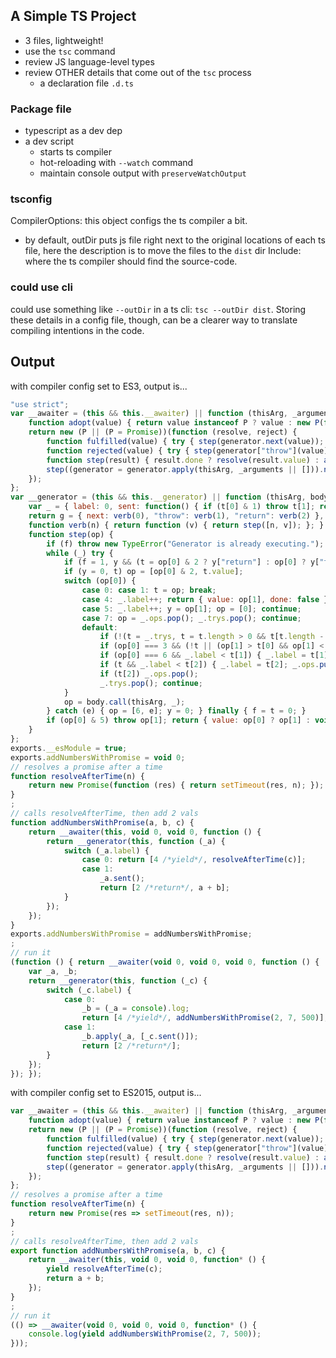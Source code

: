 ## A Simple TS Project
- 3 files, lightweight!
- use the `tsc` command
- review JS language-level types
- review OTHER details that come out of the `tsc` process
  - a declaration file `.d.ts`


### Package file
- typescript as a dev dep
- a dev script
  - starts ts compiler
  - hot-reloading with `--watch` command
  - maintain console output with `preserveWatchOutput`

### tsconfig
CompilerOptions: this object configs the ts compiler a bit.  
- by default, outDir puts js file right next to the original locations of each ts file, here the description is to move the files to the `dist` dir 
Include: where the ts compiler should find the source-code.

### could use cli
could use something like `--outDir` in a ts cli: `tsc --outDir dist`. Storing these details in a config file, though, can be a clearer way to translate compiling intentions in the code.

## Output
with compiler config set to ES3, output is...  
```js
"use strict";
var __awaiter = (this && this.__awaiter) || function (thisArg, _arguments, P, generator) {
    function adopt(value) { return value instanceof P ? value : new P(function (resolve) { resolve(value); }); }
    return new (P || (P = Promise))(function (resolve, reject) {
        function fulfilled(value) { try { step(generator.next(value)); } catch (e) { reject(e); } }
        function rejected(value) { try { step(generator["throw"](value)); } catch (e) { reject(e); } }
        function step(result) { result.done ? resolve(result.value) : adopt(result.value).then(fulfilled, rejected); }
        step((generator = generator.apply(thisArg, _arguments || [])).next());
    });
};
var __generator = (this && this.__generator) || function (thisArg, body) {
    var _ = { label: 0, sent: function() { if (t[0] & 1) throw t[1]; return t[1]; }, trys: [], ops: [] }, f, y, t, g;
    return g = { next: verb(0), "throw": verb(1), "return": verb(2) }, typeof Symbol === "function" && (g[Symbol.iterator] = function() { return this; }), g;
    function verb(n) { return function (v) { return step([n, v]); }; }
    function step(op) {
        if (f) throw new TypeError("Generator is already executing.");
        while (_) try {
            if (f = 1, y && (t = op[0] & 2 ? y["return"] : op[0] ? y["throw"] || ((t = y["return"]) && t.call(y), 0) : y.next) && !(t = t.call(y, op[1])).done) return t;
            if (y = 0, t) op = [op[0] & 2, t.value];
            switch (op[0]) {
                case 0: case 1: t = op; break;
                case 4: _.label++; return { value: op[1], done: false };
                case 5: _.label++; y = op[1]; op = [0]; continue;
                case 7: op = _.ops.pop(); _.trys.pop(); continue;
                default:
                    if (!(t = _.trys, t = t.length > 0 && t[t.length - 1]) && (op[0] === 6 || op[0] === 2)) { _ = 0; continue; }
                    if (op[0] === 3 && (!t || (op[1] > t[0] && op[1] < t[3]))) { _.label = op[1]; break; }
                    if (op[0] === 6 && _.label < t[1]) { _.label = t[1]; t = op; break; }
                    if (t && _.label < t[2]) { _.label = t[2]; _.ops.push(op); break; }
                    if (t[2]) _.ops.pop();
                    _.trys.pop(); continue;
            }
            op = body.call(thisArg, _);
        } catch (e) { op = [6, e]; y = 0; } finally { f = t = 0; }
        if (op[0] & 5) throw op[1]; return { value: op[0] ? op[1] : void 0, done: true };
    }
};
exports.__esModule = true;
exports.addNumbersWithPromise = void 0;
// resolves a promise after a time
function resolveAfterTime(n) {
    return new Promise(function (res) { return setTimeout(res, n); });
}
;
// calls resolveAfterTime, then add 2 vals
function addNumbersWithPromise(a, b, c) {
    return __awaiter(this, void 0, void 0, function () {
        return __generator(this, function (_a) {
            switch (_a.label) {
                case 0: return [4 /*yield*/, resolveAfterTime(c)];
                case 1:
                    _a.sent();
                    return [2 /*return*/, a + b];
            }
        });
    });
}
exports.addNumbersWithPromise = addNumbersWithPromise;
;
// run it
(function () { return __awaiter(void 0, void 0, void 0, function () {
    var _a, _b;
    return __generator(this, function (_c) {
        switch (_c.label) {
            case 0:
                _b = (_a = console).log;
                return [4 /*yield*/, addNumbersWithPromise(2, 7, 500)];
            case 1:
                _b.apply(_a, [_c.sent()]);
                return [2 /*return*/];
        }
    });
}); });

```
with compiler config set to ES2015, output is...
```js
var __awaiter = (this && this.__awaiter) || function (thisArg, _arguments, P, generator) {
    function adopt(value) { return value instanceof P ? value : new P(function (resolve) { resolve(value); }); }
    return new (P || (P = Promise))(function (resolve, reject) {
        function fulfilled(value) { try { step(generator.next(value)); } catch (e) { reject(e); } }
        function rejected(value) { try { step(generator["throw"](value)); } catch (e) { reject(e); } }
        function step(result) { result.done ? resolve(result.value) : adopt(result.value).then(fulfilled, rejected); }
        step((generator = generator.apply(thisArg, _arguments || [])).next());
    });
};
// resolves a promise after a time
function resolveAfterTime(n) {
    return new Promise(res => setTimeout(res, n));
}
;
// calls resolveAfterTime, then add 2 vals
export function addNumbersWithPromise(a, b, c) {
    return __awaiter(this, void 0, void 0, function* () {
        yield resolveAfterTime(c);
        return a + b;
    });
}
;
// run it
(() => __awaiter(void 0, void 0, void 0, function* () {
    console.log(yield addNumbersWithPromise(2, 7, 500));
}));

```
